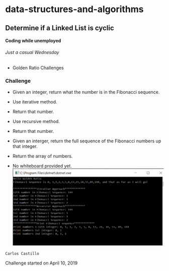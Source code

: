 # data-structures-and-algorithms

## Determine if a Linked List is cyclic

#### Coding while unemployed
###### Just a casual Wednesday
* Golden Ratio Challenges

### Challenge
* Given an integer, return what the number is in the Fibonacci sequence.
- Use iterative method.
- Return that number.

- Use recursive method.
- Return that number.

* Given an interger, return the full sequence of the Fibonacci numbers up that integer.
- Return the array of numbers.

- No whiteboard provided yet.
![](../../assets/Fibonacci.PNG?raw=true)

```
Carlos Castillo
```
Challenge started on April 10, 2019
